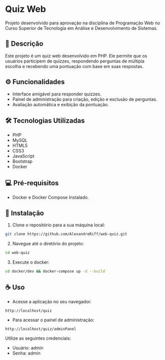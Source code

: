 # Quiz Web

Projeto desenvolvido para aprovação na disciplina de Programação Web no Curso Superior de Tecnologia em Análise e Desenvolvimento de Sistemas.

## 📖 Descrição

Este projeto é um quiz web desenvolvido em PHP. Ele permite que os usuários participem de quizzes, respondendo perguntas de múltipla escolha e recebendo uma pontuação com base em suas respostas.

## ⚙️ Funcionalidades

- Interface amigável para responder quizzes.
- Painel de administração para criação, edição e exclusão de perguntas.
- Avaliação automática e exibição da pontuação.

## 🛠️ Tecnologias Utilizadas

- PHP
- MySQL
- HTML5
- CSS3
- JavaScript
- Bootstrap
- Docker

## 💻 Pré-requisitos

- Docker e Docker Compose Instalado.

## 🚀 Instalação

1. Clone o repositório para a sua máquina local:

```bash
git clone https://github.com/AlexandreRiff/web-quiz.git
```

2. Navegue até o diretório do projeto:

```bash
cd web-quiz
```

3. Execute o docker:

```bash
cd docker/dev && docker-compose up -d --build
```

## ☕️ Uso

- Acesse a aplicação no seu navegador:

```
http://localhost/quiz
```

- Para acessar o painel de administração:

```
http://localhost/quiz/adminPanel
```

Utilize as seguintes credenciais:

- Usuário: admin
- Senha: admin
